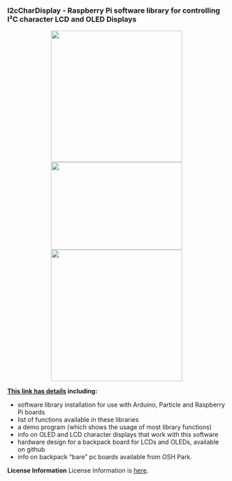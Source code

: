 
### I2cCharDisplay - Raspberry Pi software library for controlling I²C character LCD and OLED Displays

<div style="text-align: center;">
<div style="display: inline-block; margin-right: 5px;">
<a href="https://www.dcity.org/dcity/wp-content/uploads/i2c-oled-newhaven-with-raspberrypi"><img src="https://www.dcity.org/dcity/wp-content/uploads/i2c-oled-newhaven-with-raspberrypi-600x400.jpg" alt="" width="300" height=“200" class="alignnone size-medium wp-image-517" /></a>
</div>

<div style="display: inline-block; margin-right: 5px;">
<a href="https://www.dcity.org/dcity/wp-content/uploads/i2c-oled-newhaven-with-oled.jpg"><img src="https://www.dcity.org/dcity/wp-content/uploads/i2c-oled-newhaven-with-oled-600x400.jpg" alt="" width="300" height="200" class="alignnone size-medium wp-image-496" /></a>
</div>

<div style="display: inline-block; margin-right: 5px;">
<a href="https://www.dcity.org/dcity/wp-content/uploads/i2c-oled-newhaven.jpg"><img src="https://www.dcity.org/dcity/wp-content/uploads/i2c-oled-newhaven-600x400.jpg" alt="" width="300" height=“200" class="alignnone size-medium wp-image-517" /></a>
</div>
</div>

**[This link has details](https://www.dcity.org/portfolio/i2c-display-library/) including:**
* software library installation for use with Arduino, Particle and Raspberry Pi boards
* list of functions available in these libraries
* a demo program (which shows the usage of most library functions)
* info on OLED and LCD character displays that work with this software
* hardware design for a backpack board for LCDs and OLEDs, available on github
* info on backpack “bare” pc boards available from OSH Park.

**License Information**
License Information is [here](https://www.dcity.org/license-information/).
